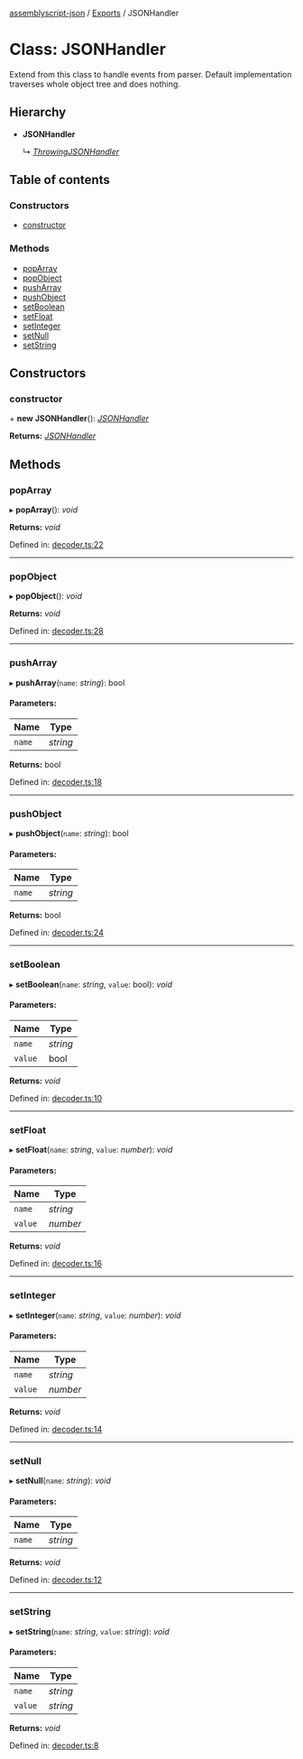 [assemblyscript-json](../README.md) / [Exports](../modules.md) / JSONHandler

# Class: JSONHandler

Extend from this class to handle events from parser.
Default implementation traverses whole object tree and does nothing.

## Hierarchy

* **JSONHandler**

  ↳ [*ThrowingJSONHandler*](throwingjsonhandler.md)

## Table of contents

### Constructors

- [constructor](jsonhandler.md#constructor)

### Methods

- [popArray](jsonhandler.md#poparray)
- [popObject](jsonhandler.md#popobject)
- [pushArray](jsonhandler.md#pusharray)
- [pushObject](jsonhandler.md#pushobject)
- [setBoolean](jsonhandler.md#setboolean)
- [setFloat](jsonhandler.md#setfloat)
- [setInteger](jsonhandler.md#setinteger)
- [setNull](jsonhandler.md#setnull)
- [setString](jsonhandler.md#setstring)

## Constructors

### constructor

\+ **new JSONHandler**(): [*JSONHandler*](jsonhandler.md)

**Returns:** [*JSONHandler*](jsonhandler.md)

## Methods

### popArray

▸ **popArray**(): *void*

**Returns:** *void*

Defined in: [decoder.ts:22](https://github.com/torch2424/assemblyscript-json/blob/e1cd6c1/assembly/decoder.ts#L22)

___

### popObject

▸ **popObject**(): *void*

**Returns:** *void*

Defined in: [decoder.ts:28](https://github.com/torch2424/assemblyscript-json/blob/e1cd6c1/assembly/decoder.ts#L28)

___

### pushArray

▸ **pushArray**(`name`: *string*): bool

#### Parameters:

Name | Type |
------ | ------ |
`name` | *string* |

**Returns:** bool

Defined in: [decoder.ts:18](https://github.com/torch2424/assemblyscript-json/blob/e1cd6c1/assembly/decoder.ts#L18)

___

### pushObject

▸ **pushObject**(`name`: *string*): bool

#### Parameters:

Name | Type |
------ | ------ |
`name` | *string* |

**Returns:** bool

Defined in: [decoder.ts:24](https://github.com/torch2424/assemblyscript-json/blob/e1cd6c1/assembly/decoder.ts#L24)

___

### setBoolean

▸ **setBoolean**(`name`: *string*, `value`: bool): *void*

#### Parameters:

Name | Type |
------ | ------ |
`name` | *string* |
`value` | bool |

**Returns:** *void*

Defined in: [decoder.ts:10](https://github.com/torch2424/assemblyscript-json/blob/e1cd6c1/assembly/decoder.ts#L10)

___

### setFloat

▸ **setFloat**(`name`: *string*, `value`: *number*): *void*

#### Parameters:

Name | Type |
------ | ------ |
`name` | *string* |
`value` | *number* |

**Returns:** *void*

Defined in: [decoder.ts:16](https://github.com/torch2424/assemblyscript-json/blob/e1cd6c1/assembly/decoder.ts#L16)

___

### setInteger

▸ **setInteger**(`name`: *string*, `value`: *number*): *void*

#### Parameters:

Name | Type |
------ | ------ |
`name` | *string* |
`value` | *number* |

**Returns:** *void*

Defined in: [decoder.ts:14](https://github.com/torch2424/assemblyscript-json/blob/e1cd6c1/assembly/decoder.ts#L14)

___

### setNull

▸ **setNull**(`name`: *string*): *void*

#### Parameters:

Name | Type |
------ | ------ |
`name` | *string* |

**Returns:** *void*

Defined in: [decoder.ts:12](https://github.com/torch2424/assemblyscript-json/blob/e1cd6c1/assembly/decoder.ts#L12)

___

### setString

▸ **setString**(`name`: *string*, `value`: *string*): *void*

#### Parameters:

Name | Type |
------ | ------ |
`name` | *string* |
`value` | *string* |

**Returns:** *void*

Defined in: [decoder.ts:8](https://github.com/torch2424/assemblyscript-json/blob/e1cd6c1/assembly/decoder.ts#L8)
